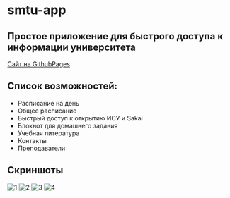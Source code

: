 # smtu-app

## Простое приложение для быстрого доступа к информации университета

[Сайт на GithubPages](https://andreymokriev.github.io/smtu-app/)

## Список возможностей:

* Расписание на день
* Общее расписание
* Быстрый доступ к открытию ИСУ и Sakai
* Блокнот для домашнего задания
* Учебная литература
* Контакты
* Преподаватели

## Скриншоты

![1](screeenshots/1.png)
![2](screeenshots/2.png)
![3](screeenshots/3.png)
![4](screeenshots/4.png)